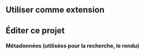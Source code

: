 
## Utiliser comme extension


## Éditer ce projet



#### Métadonnées (utilisées pour la recherche, le rendu)

